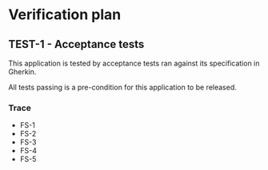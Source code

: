 # Verification plan

## TEST-1 - Acceptance tests

This application is tested by acceptance tests ran against its specification in Gherkin.

All tests passing is a pre-condition for this application to be released.

### Trace
* FS-1
* FS-2
* FS-3
* FS-4
* FS-5
